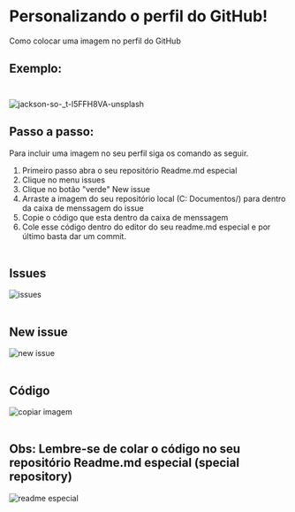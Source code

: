 # Personalizando o perfil do GitHub!
Como colocar uma imagem no perfil do GitHub 

## Exemplo:<br><br>

![jackson-so-_t-l5FFH8VA-unsplash](https://user-images.githubusercontent.com/101530916/169628865-95ae51c8-34e7-4a7e-b2fb-bf3911dc7dfe.jpg)
<br>

## Passo a passo:
Para incluir uma imagem no seu perfil siga os comando as seguir.

1. Primeiro passo abra o seu repositório Readme.md especial
2. Clique no menu issues
3. Clique no botão "verde" New issue
4. Arraste a imagem do seu repositório local (C: Documentos/) para dentro da caixa de menssagem do issue
5. Copie o código que esta dentro da caixa de menssagem 
6. Cole esse código dentro do editor do seu readme.md especial e por último basta dar um commit. <br><br>


## Issues
![issues](https://user-images.githubusercontent.com/101530916/169628218-5cb610ee-307d-43cb-b10d-5bd1983c7296.jpg)<br><br>

## New issue
![new issue](https://user-images.githubusercontent.com/101530916/169628214-697acac1-060b-4d86-b221-307424bdda87.jpg)<br><br>

## Código
![copiar imagem](https://user-images.githubusercontent.com/101530916/169628216-0fbd82d4-d1bd-413f-beb4-8b088ce2e4ea.jpg)<br><br>

## Obs: Lembre-se de colar o código no seu repositório Readme.md especial (special repository)
![readme especial](https://user-images.githubusercontent.com/101530916/169628217-9a6b13a0-d565-4e00-848f-7f4a130dda39.jpg)
